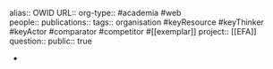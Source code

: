 alias:: OWID
URL::
org-type:: #academia #web  
people::
publications:: 
tags:: organisation #keyResource #keyThinker #keyActor #comparator #competitor #[[exemplar]]
project:: [[EFA]] 
question::
public:: true

-